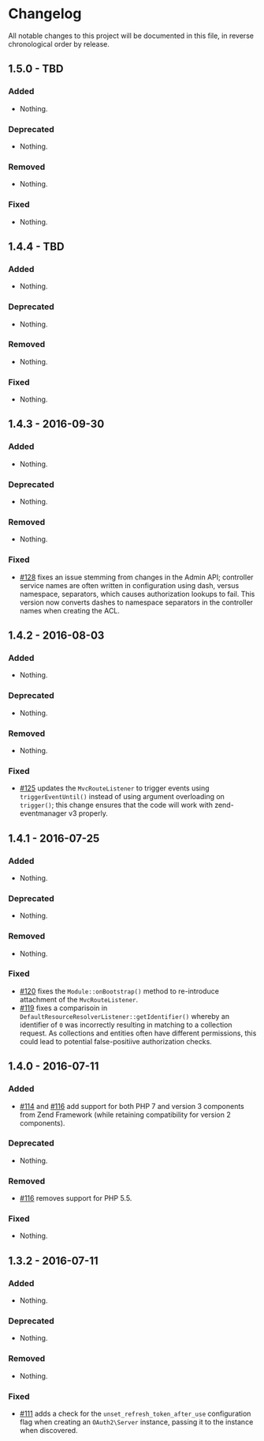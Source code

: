 # Changelog

All notable changes to this project will be documented in this file, in reverse chronological order by release.

## 1.5.0 - TBD

### Added

- Nothing.

### Deprecated

- Nothing.

### Removed

- Nothing.

### Fixed

- Nothing.

## 1.4.4 - TBD

### Added

- Nothing.

### Deprecated

- Nothing.

### Removed

- Nothing.

### Fixed

- Nothing.

## 1.4.3 - 2016-09-30

### Added

- Nothing.

### Deprecated

- Nothing.

### Removed

- Nothing.

### Fixed

- [#128](https://github.com/zfcampus/zf-mvc-auth/pull/128) fixes an issue
  stemming from changes in the Admin API; controller service names are often
  written in configuration using dash, versus namespace, separators, which
  causes authorization lookups to fail. This version now converts dashes to
  namespace separators in the controller names when creating the ACL.

## 1.4.2 - 2016-08-03

### Added

- Nothing.

### Deprecated

- Nothing.

### Removed

- Nothing.

### Fixed

- [#125](https://github.com/zfcampus/zf-mvc-auth/pull/125) updates the
  `MvcRouteListener` to trigger events using `triggerEventUntil()` instead
  of using argument overloading on `trigger()`; this change ensures that the
  code will work with zend-eventmanager v3 properly.

## 1.4.1 - 2016-07-25

### Added

- Nothing.

### Deprecated

- Nothing.

### Removed

- Nothing.

### Fixed

- [#120](https://github.com/zfcampus/zf-mvc-auth/pull/120) fixes the
  `Module::onBootstrap()` method to re-introduce attachment of the
  `MvcRouteListener`.
- [#119](https://github.com/zfcampus/zf-mvc-auth/pull/119) fixes a comparisoin
  in `DefaultResourceResolverListener::getIdentifier()` whereby an identifier of
  `0` was incorrectly resulting in matching to a collection request. As
  collections and entities often have different permissions, this could lead to
  potential false-positiive authorization checks.

## 1.4.0 - 2016-07-11

### Added

- [#114](https://github.com/zfcampus/zf-mvc-auth/pull/114) and
  [#116](https://github.com/zfcampus/zf-mvc-auth/pull/116) add support for both
  PHP 7 and version 3 components from Zend Framework (while retaining
  compatibility for version 2 components).

### Deprecated

- Nothing.

### Removed

- [#116](https://github.com/zfcampus/zf-mvc-auth/pull/116) removes support for
  PHP 5.5.

### Fixed

- Nothing.

## 1.3.2 - 2016-07-11

### Added

- Nothing.

### Deprecated

- Nothing.

### Removed

- Nothing.

### Fixed

- [#111](https://github.com/zfcampus/zf-mvc-auth/pull/111) adds a check for the
  `unset_refresh_token_after_use` configuration flag when creating an
  `OAuth2\Server` instance, passing it to the instance when discovered.
